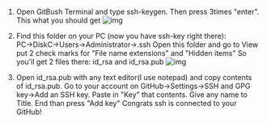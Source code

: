 1. Open GitBush Terminal and type ssh-keygen. Then press 3times "enter". This what you should get
   ![img](C:/Users/Admin/Documents/HYF/notes/image.png)

2. Find this folder on your PC (now you have ssh-key right there): PC→DiskC→Users→Administrator→.ssh Open this folder and go to View put 2 check marks for "File name extensions" and "Hidden items" So you'll get 2 files there: id_rsa and id_rsa.pub
   ![img](<C:/Users/Admin/Documents/HYF/notes/image(1).png>)

3. Open id_rsa.pub with any text editor(I use notepad) and copy contents of id_rsa.pub. Go to your account on GitHub→Settings→SSH and GPG key→Add an SSH key. Paste in "Key" that contents. Give any name to Title. End than press "Add key" Congrats ssh is connected to your GitHub!
